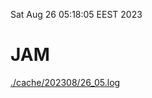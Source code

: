 Sat Aug 26 05:18:05 EEST 2023
# JAM
<a href='./cache/202308/26_05.log'>./cache/202308/26_05.log</a>
